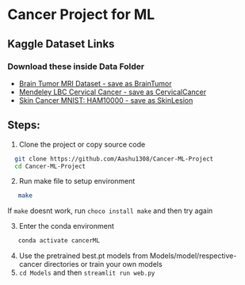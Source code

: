 # Cancer Project for ML

## Kaggle Dataset Links

### Download these inside Data Folder

- [Brain Tumor MRI Dataset - save as BrainTumor](https://www.kaggle.com/datasets/masoudnickparvar/brain-tumor-mri-dataset)
- [Mendeley LBC Cervical Cancer - save as CervicalCancer](https://www.kaggle.com/datasets/blank1508/mendeley-lbc-cervical-cancer)
- [Skin Cancer MNIST: HAM10000 - save as SkinLesion](https://www.kaggle.com/datasets/kmader/skin-cancer-mnist-ham10000)

## Steps:

1. Clone the project or copy source code

```sh
  git clone https://github.com/Aashu1308/Cancer-ML-Project
  cd Cancer-ML-Project
```

2. Run make file to setup environment

```sh
   make
```

If `make` doesnt work, run `choco install make` and then try again

3. Enter the conda environment

```sh
   conda activate cancerML
```

4. Use the pretrained best.pt models from Models/model/respective-cancer directories or train your own models
5. `cd Models` and then `streamlit run web.py`

